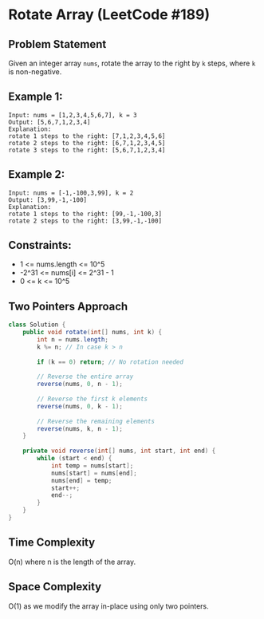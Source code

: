 # Rotate Array (LeetCode #189)

## Problem Statement
Given an integer array `nums`, rotate the array to the right by `k` steps, where `k` is non-negative.

## Example 1:
```
Input: nums = [1,2,3,4,5,6,7], k = 3
Output: [5,6,7,1,2,3,4]
Explanation:
rotate 1 steps to the right: [7,1,2,3,4,5,6]
rotate 2 steps to the right: [6,7,1,2,3,4,5]
rotate 3 steps to the right: [5,6,7,1,2,3,4]
```

## Example 2:
```
Input: nums = [-1,-100,3,99], k = 2
Output: [3,99,-1,-100]
Explanation: 
rotate 1 steps to the right: [99,-1,-100,3]
rotate 2 steps to the right: [3,99,-1,-100]
```

## Constraints:
- 1 <= nums.length <= 10^5
- -2^31 <= nums[i] <= 2^31 - 1
- 0 <= k <= 10^5

## Two Pointers Approach
```java
class Solution {
    public void rotate(int[] nums, int k) {
        int n = nums.length;
        k %= n; // In case k > n
        
        if (k == 0) return; // No rotation needed
        
        // Reverse the entire array
        reverse(nums, 0, n - 1);
        
        // Reverse the first k elements
        reverse(nums, 0, k - 1);
        
        // Reverse the remaining elements
        reverse(nums, k, n - 1);
    }
    
    private void reverse(int[] nums, int start, int end) {
        while (start < end) {
            int temp = nums[start];
            nums[start] = nums[end];
            nums[end] = temp;
            start++;
            end--;
        }
    }
}
```

## Time Complexity
O(n) where n is the length of the array.

## Space Complexity
O(1) as we modify the array in-place using only two pointers.